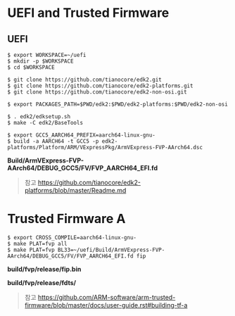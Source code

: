 # UEFI and Trusted Firmware
## UEFI

    $ export WORKSPACE=~/uefi
    $ mkdir -p $WORKSPACE
    $ cd $WORKSPACE

    $ git clone https://github.com/tianocore/edk2.git
    $ git clone https://github.com/tianocore/edk2-platforms.git
    $ git clone https://github.com/tianocore/edk2-non-osi.git

    $ export PACKAGES_PATH=$PWD/edk2:$PWD/edk2-platforms:$PWD/edk2-non-osi

    $ . edk2/edksetup.sh
    $ make -C edk2/BaseTools

    $ export GCC5_AARCH64_PREFIX=aarch64-linux-gnu-
    $ build -a AARCH64 -t GCC5 -p edk2-platforms/Platform/ARM/VExpressPkg/ArmVExpress-FVP-AArch64.dsc

**Build/ArmVExpress-FVP-AArch64/DEBUG_GCC5/FV/FVP_AARCH64_EFI.fd**

> 참고
> https://github.com/tianocore/edk2-platforms/blob/master/Readme.md

# Trusted Firmware A

    $ export CROSS_COMPILE=aarch64-linux-gnu-
    $ make PLAT=fvp all
    $ make PLAT=fvp BL33=~/uefi/Build/ArmVExpress-FVP-AArch64/DEBUG_GCC5/FV/FVP_AARCH64_EFI.fd fip

**build/fvp/release/fip.bin**

**build/fvp/release/fdts/**

> 참고
> https://github.com/ARM-software/arm-trusted-firmware/blob/master/docs/user-guide.rst#building-tf-a

